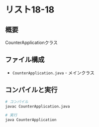 # リスト18-18

## 概要
CounterApplicationクラス

## ファイル構成
- `CounterApplication.java` - メインクラス

## コンパイルと実行
```bash
# コンパイル
javac CounterApplication.java

# 実行
java CounterApplication
```
